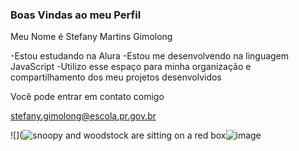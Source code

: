 ### Boas Vindas ao meu Perfil 

Meu Nome é Stefany Martins Gimolong

  -Estou estudando na Alura 
  -Estou me desenvolvendo na linguagem JavaScript 
  -Utilizo esse espaço para minha organização e compartilhamento dos meu projetos desenvolvidos 

 Você pode entrar em contato comigo 

 stefany.gimolong@escola.pr.gov.br

![](<img src="https://media1.tenor.com/m/xfCdetsEDxUAAAAd/snoopy-woodstock.gif" alt="snoopy and woodstock are sitting on a red box"/>![image](https://github.com/user-attachments/assets/ca1fe3cd-c27d-4fbf-b50e-eeddb6d84ab1)


